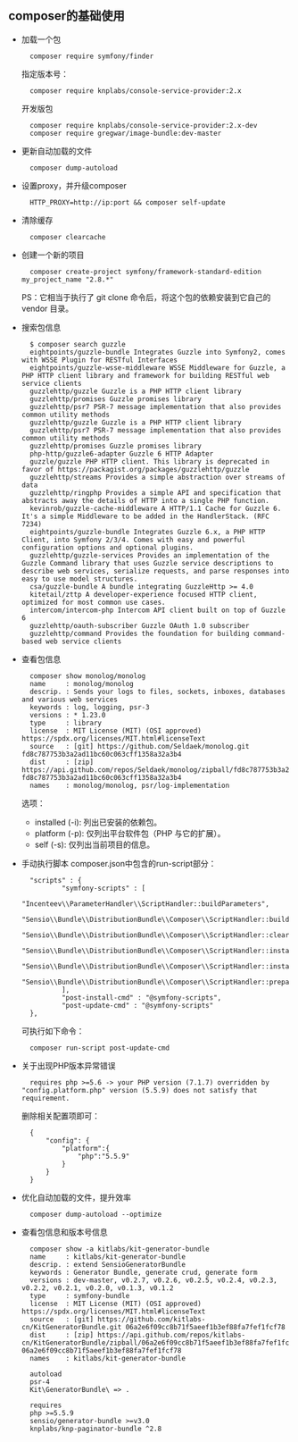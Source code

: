 ## composer的基础使用
- 加载一个包

    	composer require symfony/finder
	指定版本号：

		composer require knplabs/console-service-provider:2.x
    开发版包 
    		
        composer require knplabs/console-service-provider:2.x-dev
        composer require gregwar/image-bundle:dev-master

- 更新自动加载的文件
	
		composer dump-autoload

- 设置proxy，并升级composer
	
		HTTP_PROXY=http://ip:port && composer self-update
- 清除缓存

		composer clearcache
- 创建一个新的项目

		composer create-project symfony/framework-standard-edition my_project_name "2.8.*"
     PS：它相当于执行了 git clone 命令后，将这个包的依赖安装到它自己的 vendor 目录。
- 搜索包信息

		$ composer search guzzle
        eightpoints/guzzle-bundle Integrates Guzzle into Symfony2, comes with WSSE Plugin for RESTful Interfaces
        eightpoints/guzzle-wsse-middleware WSSE Middleware for Guzzle, a PHP HTTP client library and framework for building RESTful web service clients
        guzzlehttp/guzzle Guzzle is a PHP HTTP client library
        guzzlehttp/promises Guzzle promises library
        guzzlehttp/psr7 PSR-7 message implementation that also provides common utility methods
        guzzlehttp/guzzle Guzzle is a PHP HTTP client library
        guzzlehttp/psr7 PSR-7 message implementation that also provides common utility methods
        guzzlehttp/promises Guzzle promises library
        php-http/guzzle6-adapter Guzzle 6 HTTP Adapter
        guzzle/guzzle PHP HTTP client. This library is deprecated in favor of https://packagist.org/packages/guzzlehttp/guzzle
        guzzlehttp/streams Provides a simple abstraction over streams of data
        guzzlehttp/ringphp Provides a simple API and specification that abstracts away the details of HTTP into a single PHP function.
        kevinrob/guzzle-cache-middleware A HTTP/1.1 Cache for Guzzle 6. It's a simple Middleware to be added in the HandlerStack. (RFC 7234)
        eightpoints/guzzle-bundle Integrates Guzzle 6.x, a PHP HTTP Client, into Symfony 2/3/4. Comes with easy and powerful configuration options and optional plugins.
        guzzlehttp/guzzle-services Provides an implementation of the Guzzle Command library that uses Guzzle service descriptions to describe web services, serialize requests, and parse responses into easy to use model structures.
        csa/guzzle-bundle A bundle integrating GuzzleHttp >= 4.0
        kitetail/zttp A developer-experience focused HTTP client, optimized for most common use cases.
        intercom/intercom-php Intercom API client built on top of Guzzle 6
        guzzlehttp/oauth-subscriber Guzzle OAuth 1.0 subscriber
        guzzlehttp/command Provides the foundation for building command-based web service clients
- 查看包信息

		composer show monolog/monolog
        name     : monolog/monolog
        descrip. : Sends your logs to files, sockets, inboxes, databases and various web services
        keywords : log, logging, psr-3
        versions : * 1.23.0
        type     : library
        license  : MIT License (MIT) (OSI approved) https://spdx.org/licenses/MIT.html#licenseText
        source   : [git] https://github.com/Seldaek/monolog.git fd8c787753b3a2ad11bc60c063cff1358a32a3b4
        dist     : [zip] https://api.github.com/repos/Seldaek/monolog/zipball/fd8c787753b3a2ad11bc60c063cff1358a32a3b4 fd8c787753b3a2ad11bc60c063cff1358a32a3b4
        names    : monolog/monolog, psr/log-implementation
  选项：

	- installed (-i): 列出已安装的依赖包。
	- platform (-p): 仅列出平台软件包（PHP 与它的扩展）。
	- self (-s): 仅列出当前项目的信息。

- 手动执行脚本
	composer.json中包含的run-script部分：
    
    	"scripts" : {
                "symfony-scripts" : [
                        "Incenteev\\ParameterHandler\\ScriptHandler::buildParameters",
                        "Sensio\\Bundle\\DistributionBundle\\Composer\\ScriptHandler::buildBootstrap",
                        "Sensio\\Bundle\\DistributionBundle\\Composer\\ScriptHandler::clearCache",
                        "Sensio\\Bundle\\DistributionBundle\\Composer\\ScriptHandler::installAssets",
                        "Sensio\\Bundle\\DistributionBundle\\Composer\\ScriptHandler::installRequirementsFile",
                        "Sensio\\Bundle\\DistributionBundle\\Composer\\ScriptHandler::prepareDeploymentTarget"
                ],
                "post-install-cmd" : "@symfony-scripts",
                "post-update-cmd" : "@symfony-scripts"
        },

	可执行如下命令：
    
    	composer run-script post-update-cmd

- 关于出现PHP版本异常错误
	
		requires php >=5.6 -> your PHP version (7.1.7) overridden by "config.platform.php" version (5.5.9) does not satisfy that requirement.
	删除相关配置项即可：
		
		{
		    "config": {
		        "platform":{
		            "php":"5.5.9"
		        }
		    }
		}
- 优化自动加载的文件，提升效率
	
		composer dump-autoload --optimize
- 查看包信息和版本号信息

		composer show -a kitlabs/kit-generator-bundle
        name     : kitlabs/kit-generator-bundle
        descrip. : extend SensioGeneratorBundle
        keywords : Generator Bundle, generate crud, generate form
        versions : dev-master, v0.2.7, v0.2.6, v0.2.5, v0.2.4, v0.2.3, v0.2.2, v0.2.1, v0.2.0, v0.1.3, v0.1.2
        type     : symfony-bundle
        license  : MIT License (MIT) (OSI approved) https://spdx.org/licenses/MIT.html#licenseText
        source   : [git] https://github.com/kitlabs-cn/KitGeneratorBundle.git 06a2e6f09cc8b71f5aeef1b3ef88fa7fef1fcf78
        dist     : [zip] https://api.github.com/repos/kitlabs-cn/KitGeneratorBundle/zipball/06a2e6f09cc8b71f5aeef1b3ef88fa7fef1fcf78 06a2e6f09cc8b71f5aeef1b3ef88fa7fef1fcf78
        names    : kitlabs/kit-generator-bundle

        autoload
        psr-4
        Kit\GeneratorBundle\ => .

        requires
        php >=5.5.9
        sensio/generator-bundle >=v3.0
        knplabs/knp-paginator-bundle ^2.8